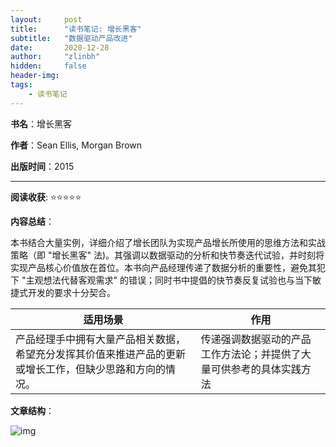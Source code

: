 ```yaml
---
layout:     post
title:      "读书笔记: 增长黑客"
subtitle:   "数据驱动产品改进"
date:       2020-12-28
author:     "zlinbh"
hidden:		false
header-img: 
tags:
    - 读书笔记
---
```


**书名**：增长黑客

**作者**：Sean Ellis, Morgan Brown

**出版时间**：2015

***

**阅读收获**: ⭐⭐⭐⭐⭐

**内容总结**：

本书结合大量实例，详细介绍了增长团队为实现产品增长所使用的思维方法和实战策略（即 "增长黑客" 法)。其强调以数据驱动的分析和快节奏迭代试验，并时刻将实现产品核心价值放在首位。本书向产品经理传递了数据分析的重要性，避免其犯下 "主观想法代替客观需求" 的错误；同时书中提倡的快节奏反复试验也与当下敏捷式开发的要求十分契合。

| 适用场景                                                     | 作用                                                         |
| ------------------------------------------------------------ | ------------------------------------------------------------ |
| 产品经理手中拥有大量产品相关数据，希望充分发挥其价值来推进产品的更新或增长工作，但缺少思路和方向的情况。 | 传递强调数据驱动的产品工作方法论；并提供了大量可供参考的具体实践方法 |

**文章结构**：

<img src="https://img.imgdb.cn/item/6003e1153ffa7d37b3728e9f.png" alt="img"  />